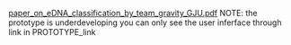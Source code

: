 [paper_on_eDNA_classification_by_team_gravity_GJU.pdf](https://github.com/user-attachments/files/22614237/Untitled.document-10.pdf)
NOTE: the prototype is underdeveloping you can only see the user inferface through link in PROTOTYPE_link

